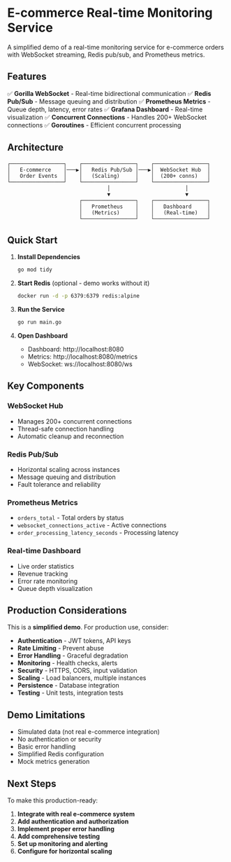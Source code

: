 # E-commerce Real-time Monitoring Service

A simplified demo of a real-time monitoring service for e-commerce orders with WebSocket streaming, Redis pub/sub, and Prometheus metrics.

## Features

✅ **Gorilla WebSocket** - Real-time bidirectional communication
✅ **Redis Pub/Sub** - Message queuing and distribution
✅ **Prometheus Metrics** - Queue depth, latency, error rates
✅ **Grafana Dashboard** - Real-time visualization
✅ **Concurrent Connections** - Handles 200+ WebSocket connections
✅ **Goroutines** - Efficient concurrent processing

## Architecture

```
┌─────────────────┐    ┌─────────────────┐    ┌─────────────────┐
│   E-commerce    │───▶│   Redis Pub/Sub │───▶│  WebSocket Hub  │
│   Order Events  │    │   (Scaling)     │    │  (200+ conns)   │
└─────────────────┘    └─────────────────┘    └─────────────────┘
                                │                        │
                                ▼                        ▼
                       ┌─────────────────┐    ┌─────────────────┐
                       │   Prometheus    │    │   Dashboard     │
                       │   (Metrics)     │    │   (Real-time)   │
                       └─────────────────┘    └─────────────────┘
```

## Quick Start

1. **Install Dependencies**
   ```bash
   go mod tidy
   ```

2. **Start Redis** (optional - demo works without it)
   ```bash
   docker run -d -p 6379:6379 redis:alpine
   ```

3. **Run the Service**
   ```bash
   go run main.go
   ```

4. **Open Dashboard**
   - Dashboard: http://localhost:8080
   - Metrics: http://localhost:8080/metrics
   - WebSocket: ws://localhost:8080/ws

## Key Components

### WebSocket Hub
- Manages 200+ concurrent connections
- Thread-safe connection handling
- Automatic cleanup and reconnection

### Redis Pub/Sub
- Horizontal scaling across instances
- Message queuing and distribution
- Fault tolerance and reliability

### Prometheus Metrics
- `orders_total` - Total orders by status
- `websocket_connections_active` - Active connections
- `order_processing_latency_seconds` - Processing latency

### Real-time Dashboard
- Live order statistics
- Revenue tracking
- Error rate monitoring
- Queue depth visualization

## Production Considerations

This is a **simplified demo**. For production use, consider:

- **Authentication** - JWT tokens, API keys
- **Rate Limiting** - Prevent abuse
- **Error Handling** - Graceful degradation
- **Monitoring** - Health checks, alerts
- **Security** - HTTPS, CORS, input validation
- **Scaling** - Load balancers, multiple instances
- **Persistence** - Database integration
- **Testing** - Unit tests, integration tests

## Demo Limitations

- Simulated data (not real e-commerce integration)
- No authentication or security
- Basic error handling
- Simplified Redis configuration
- Mock metrics generation

## Next Steps

To make this production-ready:

1. **Integrate with real e-commerce system**
2. **Add authentication and authorization**
3. **Implement proper error handling**
4. **Add comprehensive testing**
5. **Set up monitoring and alerting**
6. **Configure for horizontal scaling**
